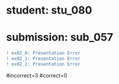 # student: stu_080
# submission: sub_057

```diff
! ex02_0: Presentation Error
! ex02_1: Presentation Error
! ex02_2: Presentation Error
```
#incorrect=3
#correct=0
